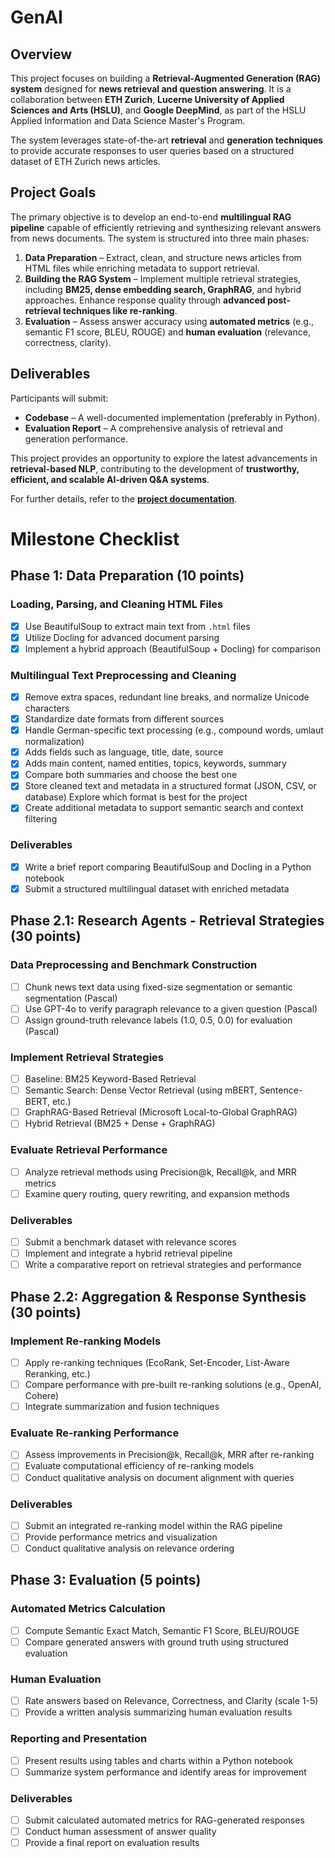 # GenAI

## Overview

This project focuses on building a **Retrieval-Augmented Generation (RAG)
system** designed for **news retrieval and question answering**. It is a
collaboration between **ETH Zurich**, **Lucerne University of Applied Sciences
and Arts (HSLU)**, and **Google DeepMind**, as part of the HSLU Applied
Information and Data Science Master's Program.

The system leverages state-of-the-art **retrieval** and **generation
techniques** to provide accurate responses to user queries based on a structured
dataset of ETH Zurich news articles.

## Project Goals

The primary objective is to develop an end-to-end **multilingual RAG pipeline**
capable of efficiently retrieving and synthesizing relevant answers from news
documents. The system is structured into three main phases:

1. **Data Preparation** – Extract, clean, and structure news articles from HTML
   files while enriching metadata to support retrieval.
2. **Building the RAG System** – Implement multiple retrieval strategies,
   including **BM25, dense embedding search, GraphRAG**, and hybrid approaches.
   Enhance response quality through **advanced post-retrieval techniques like
   re-ranking**.
3. **Evaluation** – Assess answer accuracy using **automated metrics** (e.g.,
   semantic F1 score, BLEU, ROUGE) and **human evaluation** (relevance,
   correctness, clarity).

## Deliverables

Participants will submit:

- **Codebase** – A well-documented implementation (preferably in Python).
- **Evaluation Report** – A comprehensive analysis of retrieval and generation
  performance.

This project provides an opportunity to explore the latest advancements in
**retrieval-based NLP**, contributing to the development of **trustworthy,
efficient, and scalable AI-driven Q&A systems**.

For further details, refer to the
**[project documentation](/Guidelines/Project%20Requirements.pdf)**.

# Milestone Checklist

## Phase 1: Data Preparation (10 points)

### Loading, Parsing, and Cleaning HTML Files

- [x] Use BeautifulSoup to extract main text from `.html` files
- [x] Utilize Docling for advanced document parsing
- [x] Implement a hybrid approach (BeautifulSoup + Docling) for comparison

### Multilingual Text Preprocessing and Cleaning

- [x] Remove extra spaces, redundant line breaks, and normalize Unicode
      characters
- [x] Standardize date formats from different sources
- [x] Handle German-specific text processing (e.g., compound words, umlaut
      normalization)
- [x] Adds fields such as language, title, date, source
- [x] Adds main content, named entities, topics, keywords, summary
- [x] Compare both summaries and choose the best one
- [x] Store cleaned text and metadata in a structured format (JSON, CSV, or
      database) Explore which format is best for the project
- [x] Create additional metadata to support semantic search and context
      filtering

### Deliverables

- [x] Write a brief report comparing BeautifulSoup and Docling in a Python
      notebook
- [x] Submit a structured multilingual dataset with enriched metadata

## Phase 2.1: Research Agents - Retrieval Strategies (30 points)

### Data Preprocessing and Benchmark Construction

- [ ] Chunk news text data using fixed-size segmentation or semantic
      segmentation (Pascal)
- [ ] Use GPT-4o to verify paragraph relevance to a given question (Pascal)
- [ ] Assign ground-truth relevance labels (1.0, 0.5, 0.0) for evaluation (Pascal)

### Implement Retrieval Strategies

- [ ] Baseline: BM25 Keyword-Based Retrieval
- [ ] Semantic Search: Dense Vector Retrieval (using mBERT, Sentence-BERT, etc.)
- [ ] GraphRAG-Based Retrieval (Microsoft Local-to-Global GraphRAG)
- [ ] Hybrid Retrieval (BM25 + Dense + GraphRAG)

### Evaluate Retrieval Performance

- [ ] Analyze retrieval methods using Precision@k, Recall@k, and MRR metrics
- [ ] Examine query routing, query rewriting, and expansion methods

### Deliverables

- [ ] Submit a benchmark dataset with relevance scores
- [ ] Implement and integrate a hybrid retrieval pipeline
- [ ] Write a comparative report on retrieval strategies and performance

## Phase 2.2: Aggregation & Response Synthesis (30 points)

### Implement Re-ranking Models

- [ ] Apply re-ranking techniques (EcoRank, Set-Encoder, List-Aware Reranking,
      etc.)
- [ ] Compare performance with pre-built re-ranking solutions (e.g., OpenAI,
      Cohere)
- [ ] Integrate summarization and fusion techniques

### Evaluate Re-ranking Performance

- [ ] Assess improvements in Precision@k, Recall@k, MRR after re-ranking
- [ ] Evaluate computational efficiency of re-ranking models
- [ ] Conduct qualitative analysis on document alignment with queries

### Deliverables

- [ ] Submit an integrated re-ranking model within the RAG pipeline
- [ ] Provide performance metrics and visualization
- [ ] Conduct qualitative analysis on relevance ordering

## Phase 3: Evaluation (5 points)

### Automated Metrics Calculation

- [ ] Compute Semantic Exact Match, Semantic F1 Score, BLEU/ROUGE
- [ ] Compare generated answers with ground truth using structured evaluation

### Human Evaluation

- [ ] Rate answers based on Relevance, Correctness, and Clarity (scale 1-5)
- [ ] Provide a written analysis summarizing human evaluation results

### Reporting and Presentation

- [ ] Present results using tables and charts within a Python notebook
- [ ] Summarize system performance and identify areas for improvement

### Deliverables

- [ ] Submit calculated automated metrics for RAG-generated responses
- [ ] Conduct human assessment of answer quality
- [ ] Provide a final report on evaluation results
